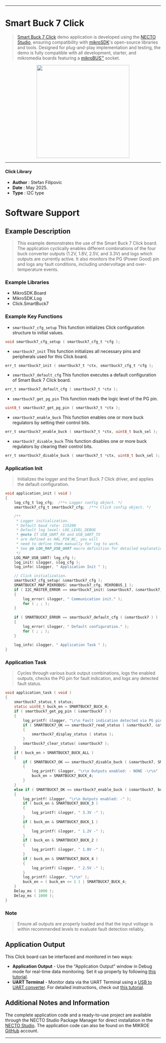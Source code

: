 
---
# Smart Buck 7 Click

> [Smart Buck 7 Click](https://www.mikroe.com/?pid_product=MIKROE-6708) demo application is developed using
the [NECTO Studio](https://www.mikroe.com/necto), ensuring compatibility with [mikroSDK](https://www.mikroe.com/mikrosdk)'s
open-source libraries and tools. Designed for plug-and-play implementation and testing, the demo is fully compatible with
all development, starter, and mikromedia boards featuring a [mikroBUS&trade;](https://www.mikroe.com/mikrobus) socket.

<p align="center">
  <img src="https://www.mikroe.com/?pid_product=MIKROE-6708&image=1" height=300px>
</p>

---

#### Click Library

- **Author**        : Stefan Filipovic
- **Date**          : May 2025.
- **Type**          : I2C type

# Software Support

## Example Description

> This example demonstrates the use of the Smart Buck 7 Click board. The application cyclically enables 
different combinations of the four buck converter outputs (1.2V, 1.8V, 2.5V, and 3.3V) and logs which 
outputs are currently active. It also monitors the PG (Power Good) pin and logs any fault conditions, 
including undervoltage and over-temperature events.

### Example Libraries

- MikroSDK.Board
- MikroSDK.Log
- Click.SmartBuck7

### Example Key Functions

- `smartbuck7_cfg_setup` This function initializes Click configuration structure to initial values.
```c
void smartbuck7_cfg_setup ( smartbuck7_cfg_t *cfg );
```

- `smartbuck7_init` This function initializes all necessary pins and peripherals used for this Click board.
```c
err_t smartbuck7_init ( smartbuck7_t *ctx, smartbuck7_cfg_t *cfg );
```

- `smartbuck7_default_cfg` This function executes a default configuration of Smart Buck 7 Click board.
```c
err_t smartbuck7_default_cfg ( smartbuck7_t *ctx );
```

- `smartbuck7_get_pg_pin` This function reads the logic level of the PG pin.
```c
uint8_t smartbuck7_get_pg_pin ( smartbuck7_t *ctx );
```

- `smartbuck7_enable_buck` This function enables one or more buck regulators by setting their control bits.
```c
err_t smartbuck7_enable_buck ( smartbuck7_t *ctx, uint8_t buck_sel );
```

- `smartbuck7_disable_buck` This function disables one or more buck regulators by clearing their control bits.
```c
err_t smartbuck7_disable_buck ( smartbuck7_t *ctx, uint8_t buck_sel );
```

### Application Init

> Initializes the logger and the Smart Buck 7 Click driver, and applies the default configuration.

```c
void application_init ( void )
{
    log_cfg_t log_cfg;  /**< Logger config object. */
    smartbuck7_cfg_t smartbuck7_cfg;  /**< Click config object. */

    /** 
     * Logger initialization.
     * Default baud rate: 115200
     * Default log level: LOG_LEVEL_DEBUG
     * @note If USB_UART_RX and USB_UART_TX 
     * are defined as HAL_PIN_NC, you will 
     * need to define them manually for log to work. 
     * See @b LOG_MAP_USB_UART macro definition for detailed explanation.
     */
    LOG_MAP_USB_UART( log_cfg );
    log_init( &logger, &log_cfg );
    log_info( &logger, " Application Init " );

    // Click initialization.
    smartbuck7_cfg_setup( &smartbuck7_cfg );
    SMARTBUCK7_MAP_MIKROBUS( smartbuck7_cfg, MIKROBUS_1 );
    if ( I2C_MASTER_ERROR == smartbuck7_init( &smartbuck7, &smartbuck7_cfg ) ) 
    {
        log_error( &logger, " Communication init." );
        for ( ; ; );
    }
    
    if ( SMARTBUCK7_ERROR == smartbuck7_default_cfg ( &smartbuck7 ) )
    {
        log_error( &logger, " Default configuration." );
        for ( ; ; );
    }
    
    log_info( &logger, " Application Task " );
}
```

### Application Task

> Cycles through various buck output combinations, logs the enabled outputs, checks the PG pin for fault indication, and logs any detected fault status.

```c
void application_task ( void )
{
    smartbuck7_status_t status;
    static uint8_t buck_en = SMARTBUCK7_BUCK_4;
    if ( smartbuck7_get_pg_pin ( &smartbuck7 ) )
    {
        log_printf( &logger, "\r\n Fault indication detected via PG pin!\r\n" );
        if ( SMARTBUCK7_OK == smartbuck7_read_status ( &smartbuck7, &status ) )
        {
            smartbuck7_display_status ( status );
        }
        smartbuck7_clear_status( &smartbuck7 );
    }
    if ( buck_en > SMARTBUCK7_BUCK_ALL )
    {
        if ( SMARTBUCK7_OK == smartbuck7_disable_buck ( &smartbuck7, SMARTBUCK7_BUCK_ALL ) )
        {
            log_printf( &logger, "\r\n Outputs enabled: - NONE -\r\n" );
            buck_en = SMARTBUCK7_BUCK_4;
        }
    }
    else if ( SMARTBUCK7_OK == smartbuck7_enable_buck ( &smartbuck7, buck_en ) )
    {
        log_printf( &logger, "\r\n Outputs enabled: -" );
        if ( buck_en & SMARTBUCK7_BUCK_3 )
        {
            log_printf( &logger, " 3.3V -" );
        }
        if ( buck_en & SMARTBUCK7_BUCK_1 )
        {
            log_printf( &logger, " 1.2V -" );
        }
        if ( buck_en & SMARTBUCK7_BUCK_2 )
        {
            log_printf( &logger, " 1.8V -" );
        }
        if ( buck_en & SMARTBUCK7_BUCK_4 )
        {
            log_printf( &logger, " 2.5V -" );
        }
        log_printf( &logger, "\r\n" );
        buck_en = ( buck_en << 1 ) | SMARTBUCK7_BUCK_4;
    }
    Delay_ms ( 1000 );
    Delay_ms ( 1000 );
}
```

### Note

> Ensure all outputs are properly loaded and that the input voltage is within recommended levels to evaluate fault detection reliably.

## Application Output

This Click board can be interfaced and monitored in two ways:
- **Application Output** - Use the "Application Output" window in Debug mode for real-time data monitoring.
Set it up properly by following [this tutorial](https://www.youtube.com/watch?v=ta5yyk1Woy4).
- **UART Terminal** - Monitor data via the UART Terminal using
a [USB to UART converter](https://www.mikroe.com/click/interface/usb?interface*=uart,uart). For detailed instructions,
check out [this tutorial](https://help.mikroe.com/necto/v2/Getting%20Started/Tools/UARTTerminalTool).

## Additional Notes and Information

The complete application code and a ready-to-use project are available through the NECTO Studio Package Manager for 
direct installation in the [NECTO Studio](https://www.mikroe.com/necto). The application code can also be found on
the MIKROE [GitHub](https://github.com/MikroElektronika/mikrosdk_click_v2) account.

---
